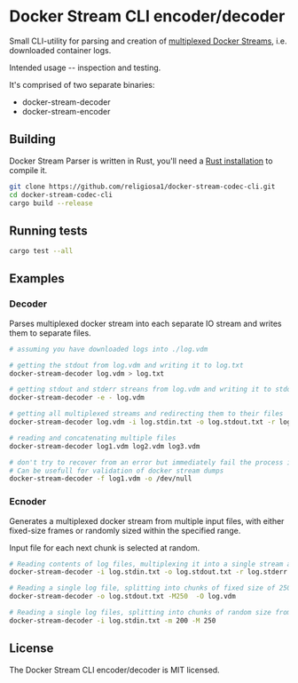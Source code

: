 # Docker Stream CLI encoder/decoder

Small CLI-utility for parsing and creation of
[multiplexed Docker Streams](https://docs.docker.com/engine/api/v1.43/#tag/Container/operation/ContainerAttach),
i.e. downloaded container logs. 

Intended usage -- inspection and testing.

It's comprised of two separate binaries:
- docker-stream-decoder
- docker-stream-encoder

## Building

Docker Stream Parser is written in Rust, you'll need a 
[Rust installation](https://www.rust-lang.org/tools/install) to compile it. 

```sh
git clone https://github.com/religiosa1/docker-stream-codec-cli.git
cd docker-stream-codec-cli
cargo build --release
```

## Running tests

```sh
cargo test --all
```

## Examples

### Decoder 

Parses multiplexed docker stream into each separate IO stream and writes them to
separate files.

```sh
# assuming you have downloaded logs into ./log.vdm

# getting the stdout from log.vdm and writing it to log.txt
docker-stream-decoder log.vdm > log.txt

# getting stdout and stderr streans from log.vdm and writing it to stdout
docker-stream-decoder -e - log.vdm 

# getting all multiplexed streams and redirecting them to their files
docker-stream-decoder log.vdm -i log.stdin.txt -o log.stdout.txt -r log.stderr.txt

# reading and concatenating multiple files
docker-stream-decoder log1.vdm log2.vdm log3.vdm

# don't try to recover from an error but immediately fail the process instead
# Can be usefull for validation of docker stream dumps 
docker-stream-decoder -f log1.vdm -o /dev/null
```

### Ecnoder

Generates a multiplexed docker stream from multiple input files, with either
fixed-size frames or randomly sized within the specified range. 

Input file for each next chunk is selected at random.

```sh
# Reading contents of log files, multiplexing it into a single stream and redirecting to log.vdm
docker-stream-decoder -i log.stdin.txt -o log.stdout.txt -r log.stderr.txt > log.vdm 

# Reading a single log file, splitting into chunks of fixed size of 250 bytes and writing to log.vdm
docker-stream-decoder -o log.stdout.txt -M250  -O log.vdm 

# Reading a single log files, splitting into chunks of random size from 200 to 250 (inclusive) bytes
docker-stream-decoder -i log.stdin.txt -m 200 -M 250

```

## License

The Docker Stream CLI encoder/decoder is MIT licensed.